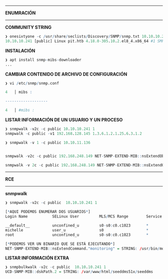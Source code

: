 

---
**ENUMRACIÓN**

---
**COMMUNITY STRING**
```r
❯ onesixtyone -c /usr/share/seclists/Discovery/SNMP/snmp.txt 10.10.10.241
10.10.10.241 [public] Linux pit.htb 4.18.0-305.10.2.el8_4.x86_64 #1 SMP Tue Jul 20 17:25:16 UTC 2021 x86_64
```

**INSTALACIÓN**
```r
❯ apt install snmp-mibs-downloader
...
```

**CAMBIAR CONTENIDO DE ARCHIVO DE CONFIGURACIÓN**
```r
❯ vi /etc/snmp/snmp.conf

4   │ mibs :

-------------------

4   │ #mibs :
```

**LISTAR INFORMACIÓN DE UN USUARIO Y UN PROCESO**
```r
❯ snmpwalk -v2c -c public 10.10.10.241 1
snmpwalk -c public -v1 192.168.128.145 1.3.6.1.2.1.25.6.3.1.2

❯ snmpwalk -v 1 -c public 10.10.11.136


snmpwalk -v2c -c public 192.168.248.149 NET-SNMP-EXTEND-MIB::nsExtendObjects

snmpwalk -v 2c -c public 192.168.248.149 NET-SNMP-EXTEND-MIB::nsExtendOutputFull

```

---
**RCE**

---
**snmpwalk**
```r
❯ snmpwalk -v2c -c public  10.10.10.241 1

[*AQUI PODEMOS ENUMERAR DOS USUARIOS*]
Login Name           SELinux User         MLS/MCS Range        Service

__default__          unconfined_u         s0-s0:c0.c1023       *
michelle             user_u               s0                   *
root                 unconfined_u         s0-s0:c0.c1023       *

[*PODEMOS VER UN BINARIO QUE SE ESTÁ EJECUTANDO*]
NET-SNMP-EXTEND-MIB::nsExtendCommand."monitoring" = STRING: /usr/bin/monitor
```

**LISTAR INFORMACIÓN EXTRA**
```r
❯ snmpbulkwalk -v2c -c public  10.10.10.241 1
UCD-SNMP-MIB::dskPath.2 = STRING: /var/www/html/seeddms51x/seeddms
```